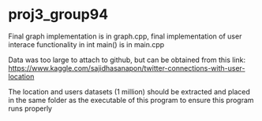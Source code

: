 # proj3_group94

Final graph implementation is in graph.cpp, final implementation of user interace functionality in int main() is in main.cpp

Data was too large to attach to github, but can be obtained from this link: https://www.kaggle.com/sajidhasanapon/twitter-connections-with-user-location

The location and users datasets (1 million) should be extracted and placed in the same folder as the executable of this program to ensure this program runs properly
